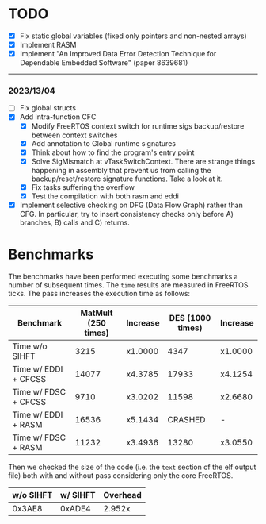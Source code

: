 # TODO
- [x] Fix static global variables (fixed only pointers and non-nested arrays)
- [x] Implement RASM
- [x] Implement "An Improved Data Error Detection Technique for Dependable Embedded Software" (paper 8639681)
---
### **2023/13/04**
- [ ] Fix global structs
- [x] Add intra-function CFC
  - [x] Modify FreeRTOS context switch for runtime sigs backup/restore between context switches
  - [x] Add annotation to Global runtime signatures
  - [x] Think about how to find the program's entry point
  - [x] Solve SigMismatch at vTaskSwitchContext. There are strange things happening in assembly that prevent us from calling the backup/reset/restore signature functions. Take a look at it.
  - [x] Fix tasks suffering the overflow
  - [x] Test the compilation with both rasm and eddi
- [x] Implement selective checking on DFG (Data Flow Graph) rather than CFG. In particular, try to insert consistency checks only before A) branches, B) calls and C) returns.

# Benchmarks
The benchmarks have been performed executing some benchmarks a number of subsequent times. The `time` results are measured in FreeRTOS ticks.
The pass increases the execution time as follows:

| Benchmark            | MatMult (250 times) | Increase | DES (1000 times) | Increase |
|----------------------|---------------------|----------|------------------|----------|
| Time w/o SIHFT       | 3215                | x1.0000  | 4347             | x1.0000  |
| Time w/ EDDI + CFCSS | 14077               | x4.3785  | 17933            | x4.1254  |
| Time w/ FDSC + CFCSS | 9710                | x3.0202  | 11598            | x2.6680  |
| Time w/ EDDI + RASM  | 16536               | x5.1434  | CRASHED          | -        |
| Time w/ FDSC + RASM  | 11232               | x3.4936  | 13280            | x3.0550  |

Then we checked the size of the code (i.e. the `text` section of the elf output file) both with and without pass considering only the core FreeRTOS.

| w/o SIHFT | w/ SIHFT | Overhead |
|-----------|----------|----------|
| 0x3AE8    | 0xADE4   | 2.952x   |